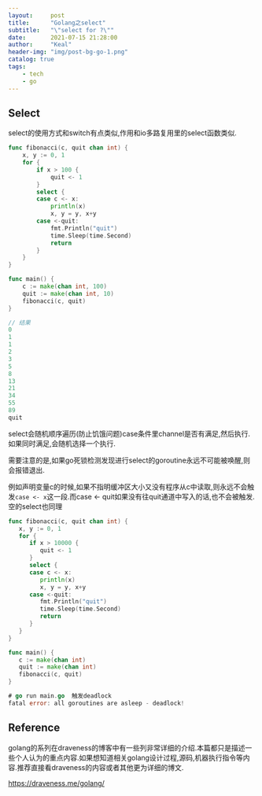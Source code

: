 ```yaml
---
layout:     post
title:      "Golang之select"
subtitle:   "\"select for ?\""
date:       2021-07-15 21:28:00
author:     "Keal"
header-img: "img/post-bg-go-1.png"
catalog: true
tags:
    - tech
    - go
---
```


## Select

select的使用方式和switch有点类似,作用和io多路复用里的select函数类似.

```go
func fibonacci(c, quit chan int) {
	x, y := 0, 1
	for {
		if x > 100 {
			quit <- 1
		}
		select {
		case c <- x:
			println(x)
			x, y = y, x+y
		case <-quit:
			fmt.Println("quit")
			time.Sleep(time.Second)
			return
		}
	}
}

func main() {
	c := make(chan int, 100)
	quit := make(chan int, 10)
	fibonacci(c, quit)
}

// 结果
0
1
1
2
3
5
8
13
21
34
55
89
quit

```

select会随机顺序遍历(防止饥饿问题)case条件里channel是否有满足,然后执行.如果同时满足,会随机选择一个执行.

需要注意的是,如果go死锁检测发现进行select的goroutine永远不可能被唤醒,则会报错退出.

例如声明变量c的时候,如果不指明缓冲区大小又没有程序从c中读取,则永远不会触发`case <- x`这一段.而case <- quit如果没有往quit通道中写入的话,也不会被触发. 空的select也同理

```go
func fibonacci(c, quit chan int) {
   x, y := 0, 1
   for {
      if x > 10000 {
         quit <- 1
      }
      select {
      case c <- x:
         println(x)
         x, y = y, x+y
      case <-quit:
         fmt.Println("quit")
         time.Sleep(time.Second)
         return
      }
   }
}

func main() {
   c := make(chan int)
   quit := make(chan int)
   fibonacci(c, quit)
}

# go run main.go  触发deadlock
fatal error: all goroutines are asleep - deadlock!
```

## Reference

golang的系列在draveness的博客中有一些列非常详细的介绍.本篇都只是描述一些个人认为的重点内容.如果想知道相关golang设计过程,源码,机器执行指令等内容.推荐直接看draveness的内容或者其他更为详细的博文.

https://draveness.me/golang/